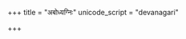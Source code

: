 +++
title = "अबोध्यग्निः"
unicode_script = "devanagari"

+++
<div class="js_include" url="/vedAH/sAma/paravastu-saama/devaH/agniH/abodhyagniH/"  newLevelForH1="1" includeTitle="true"> </div>